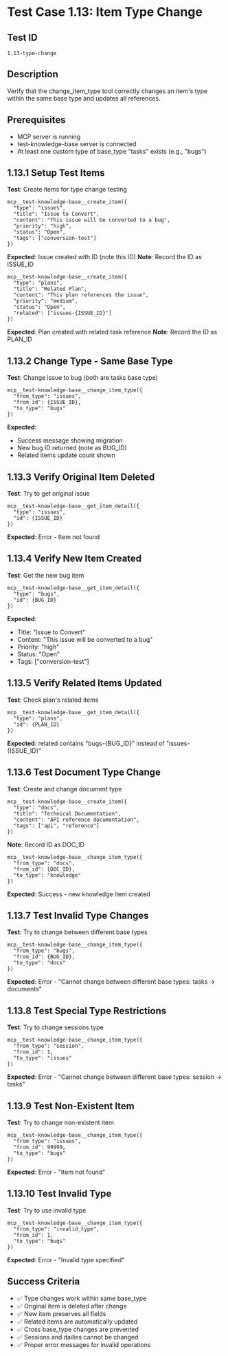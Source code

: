 # Test Case 1.13: Item Type Change

## Test ID
`1.13-type-change`

## Description
Verify that the change_item_type tool correctly changes an item's type within the same base type and updates all references.

## Prerequisites
- MCP server is running
- test-knowledge-base server is connected
- At least one custom type of base_type "tasks" exists (e.g., "bugs")

## 1.13.1 Setup Test Items
**Test**: Create items for type change testing
```
mcp__test-knowledge-base__create_item({
  "type": "issues",
  "title": "Issue to Convert",
  "content": "This issue will be converted to a bug",
  "priority": "high",
  "status": "Open",
  "tags": ["conversion-test"]
})
```
**Expected**: Issue created with ID (note this ID)
**Note**: Record the ID as ISSUE_ID

```
mcp__test-knowledge-base__create_item({
  "type": "plans",
  "title": "Related Plan",
  "content": "This plan references the issue",
  "priority": "medium",
  "status": "Open",
  "related": ["issues-{ISSUE_ID}"]
})
```
**Expected**: Plan created with related task reference
**Note**: Record the ID as PLAN_ID

## 1.13.2 Change Type - Same Base Type
**Test**: Change issue to bug (both are tasks base type)
```
mcp__test-knowledge-base__change_item_type({
  "from_type": "issues",
  "from_id": {ISSUE_ID},
  "to_type": "bugs"
})
```
**Expected**: 
- Success message showing migration
- New bug ID returned (note as BUG_ID)
- Related items update count shown

## 1.13.3 Verify Original Item Deleted
**Test**: Try to get original issue
```
mcp__test-knowledge-base__get_item_detail({
  "type": "issues",
  "id": {ISSUE_ID}
})
```
**Expected**: Error - Item not found

## 1.13.4 Verify New Item Created
**Test**: Get the new bug item
```
mcp__test-knowledge-base__get_item_detail({
  "type": "bugs",
  "id": {BUG_ID}
})
```
**Expected**: 
- Title: "Issue to Convert"
- Content: "This issue will be converted to a bug"
- Priority: "high"
- Status: "Open"
- Tags: ["conversion-test"]

## 1.13.5 Verify Related Items Updated
**Test**: Check plan's related items
```
mcp__test-knowledge-base__get_item_detail({
  "type": "plans",
  "id": {PLAN_ID}
})
```
**Expected**: related contains "bugs-{BUG_ID}" instead of "issues-{ISSUE_ID}"

## 1.13.6 Test Document Type Change
**Test**: Create and change document type
```
mcp__test-knowledge-base__create_item({
  "type": "docs",
  "title": "Technical Documentation",
  "content": "API reference documentation",
  "tags": ["api", "reference"]
})
```
**Note**: Record ID as DOC_ID

```
mcp__test-knowledge-base__change_item_type({
  "from_type": "docs",
  "from_id": {DOC_ID},
  "to_type": "knowledge"
})
```
**Expected**: Success - new knowledge item created

## 1.13.7 Test Invalid Type Changes
**Test**: Try to change between different base types
```
mcp__test-knowledge-base__change_item_type({
  "from_type": "bugs",
  "from_id": {BUG_ID},
  "to_type": "docs"
})
```
**Expected**: Error - "Cannot change between different base types: tasks → documents"

## 1.13.8 Test Special Type Restrictions
**Test**: Try to change sessions type
```
mcp__test-knowledge-base__change_item_type({
  "from_type": "session",
  "from_id": 1,
  "to_type": "issues"
})
```
**Expected**: Error - "Cannot change between different base types: session → tasks"

## 1.13.9 Test Non-Existent Item
**Test**: Try to change non-existent item
```
mcp__test-knowledge-base__change_item_type({
  "from_type": "issues",
  "from_id": 99999,
  "to_type": "bugs"
})
```
**Expected**: Error - "Item not found"

## 1.13.10 Test Invalid Type
**Test**: Try to use invalid type
```
mcp__test-knowledge-base__change_item_type({
  "from_type": "invalid_type",
  "from_id": 1,
  "to_type": "bugs"
})
```
**Expected**: Error - "Invalid type specified"

## Success Criteria
- ✅ Type changes work within same base_type
- ✅ Original item is deleted after change
- ✅ New item preserves all fields
- ✅ Related items are automatically updated
- ✅ Cross base_type changes are prevented
- ✅ Sessions and dailies cannot be changed
- ✅ Proper error messages for invalid operations